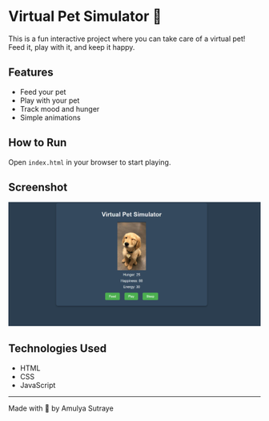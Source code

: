 # Virtual Pet Simulator 🐾

This is a fun interactive project where you can take care of a virtual pet! Feed it, play with it, and keep it happy.

## Features
- Feed your pet
- Play with your pet
- Track mood and hunger
- Simple animations

## How to Run
Open `index.html` in your browser to start playing.

## Screenshot
![Screenshot](Screenshot.png)

## Technologies Used
- HTML
- CSS
- JavaScript

---

Made with 💙 by Amulya Sutraye
